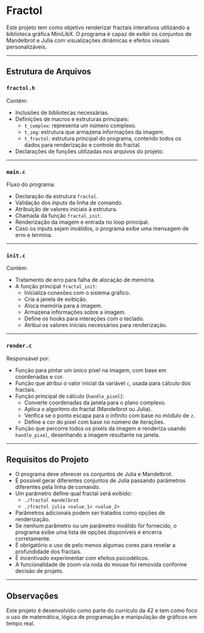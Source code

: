 # Fractol

Este projeto tem como objetivo renderizar fractais interativos utilizando a biblioteca gráfica MiniLibX. O programa é capaz de exibir os conjuntos de Mandelbrot e Julia com visualizações dinâmicas e efeitos visuais personalizáveis.

---

## Estrutura de Arquivos

### `fractol.h`
Contém:
- Inclusões de bibliotecas necessárias.
- Definições de macros e estruturas principais:
  - `t_complex`: representa um número complexo.
  - `t_img`: estrutura que armazena informações da imagem.
  - `t_fractol`: estrutura principal do programa, contendo todos os dados para renderização e controle do fractal.
- Declarações de funções utilizadas nos arquivos do projeto.

---

### `main.c`
Fluxo do programa:
- Declaração da estrutura `fractal`.
- Validação dos inputs da linha de comando.
- Atribuição de valores iniciais à estrutura.
- Chamada da função `fractal_init`.
- Renderização da imagem e entrada no loop principal.
- Caso os inputs sejam inválidos, o programa exibe uma mensagem de erro e termina.

---

### `init.c`
Contém:
- Tratamento de erro para falha de alocação de memória.
- A função principal `fractal_init`:
  - Inicializa conexões com o sistema gráfico.
  - Cria a janela de exibição.
  - Aloca memória para a imagem.
  - Armazena informações sobre a imagem.
  - Define os hooks para interações com o teclado.
  - Atribui os valores iniciais necessários para renderização.

---

### `render.c`
Responsável por:
- Função para pintar um único pixel na imagem, com base em coordenadas e cor.
- Função que atribui o valor inicial da variável `c`, usada para cálculo dos fractais.
- Função principal de cálculo (`handle_pixel`):
  - Converte coordenadas da janela para o plano complexo.
  - Aplica o algoritmo do fractal (Mandelbrot ou Julia).
  - Verifica se o ponto escapa para o infinito com base no módulo de `z`.
  - Define a cor do pixel com base no número de iterações.
- Função que percorre todos os pixels da imagem e renderiza usando `handle_pixel`, desenhando a imagem resultante na janela.

---

## Requisitos do Projeto

- O programa deve oferecer os conjuntos de Julia e Mandelbrot.
- É possível gerar diferentes conjuntos de Julia passando parâmetros diferentes pela linha de comando.
- Um parâmetro define qual fractal será exibido:
  - `./fractol mandelbrot`
  - `./fractol julia <value_1> <value_2>`
- Parâmetros adicionais podem ser tratados como opções de renderização.
- Se nenhum parâmetro ou um parâmetro inválido for fornecido, o programa exibe uma lista de opções disponíveis e encerra corretamente.
- É obrigatório o uso de pelo menos algumas cores para revelar a profundidade dos fractais.
- É incentivado experimentar com efeitos psicodélicos.
- A funcionalidade de zoom via roda do mouse foi removida conforme decisão de projeto.

---

## Observações
Este projeto é desenvolvido como parte do currículo da 42 e tem como foco o uso de matemática, lógica de programação e manipulação de gráficos em tempo real.
